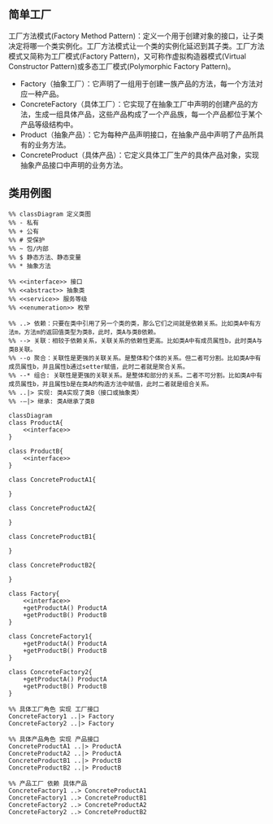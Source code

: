 ## 简单工厂
工厂方法模式(Factory Method Pattern)：定义一个用于创建对象的接口，让子类决定将哪一个类实例化。工厂方法模式让一个类的实例化延迟到其子类。工厂方法模式又简称为工厂模式(Factory Pattern)，又可称作虚拟构造器模式(Virtual Constructor Pattern)或多态工厂模式(Polymorphic Factory Pattern)。

* Factory（抽象工厂）：它声明了一组用于创建一族产品的方法，每一个方法对应一种产品。
* ConcreteFactory（具体工厂）：它实现了在抽象工厂中声明的创建产品的方法，生成一组具体产品，这些产品构成了一个产品族，每一个产品都位于某个产品等级结构中。
* Product（抽象产品）：它为每种产品声明接口，在抽象产品中声明了产品所具有的业务方法。
* ConcreteProduct（具体产品）：它定义具体工厂生产的具体产品对象，实现抽象产品接口中声明的业务方法。

## 类用例图
```mermaid
%% classDiagram 定义类图
%% - 私有
%% + 公有
%% # 受保护
%% ~ 包/内部
%% $ 静态方法、静态变量
%% * 抽象方法

%% <<interface>> 接口
%% <<abstract>> 抽象类
%% <<service>> 服务等级
%% <<enumeration>> 枚举

%% ..> 依赖：只要在类中引用了另一个类的类，那么它们之间就是依赖关系。比如类A中有方法m，方法m的返回值类型为类B，此时，类A与类B依赖。
%% --> 关联：相较于依赖关系，关联关系的依赖性更高。比如类A中有成员属性b，此时类A与类B关联。
%% --o 聚合：关联性是更强的关联关系。是整体和个体的关系。但二者可分割。比如类A中有成员属性b，并且属性b通过setter赋值，此时二者就是聚合关系。
%% --* 组合: 关联性是更强的关联关系。是整体和部分的关系。二者不可分割。比如类A中有成员属性b，并且属性b是在类A的构造方法中赋值，此时二者就是组合关系。
%% ..|> 实现: 类A实现了类B（接口或抽象类）
%% -–|> 继承: 类A继承了类B

classDiagram
class ProductA{
    <<interface>>
}

class ProductB{
    <<interface>>
}

class ConcreteProductA1{
    
}

class ConcreteProductA2{
    
}

class ConcreteProductB1{
    
}

class ConcreteProductB2{
    
}

class Factory{
    <<interface>>
    +getProductA() ProductA
    +getProductB() ProductB
}

class ConcreteFactory1{
    +getProductA() ProductA
    +getProductB() ProductB
}

class ConcreteFactory2{
    +getProductA() ProductA
    +getProductB() ProductB
}

%% 具体工厂角色 实现 工厂接口
ConcreteFactory1 ..|> Factory
ConcreteFactory2 ..|> Factory

%% 具体产品角色 实现 产品接口
ConcreteProductA1 ..|> ProductA
ConcreteProductA2 ..|> ProductA
ConcreteProductB1 ..|> ProductB
ConcreteProductB2 ..|> ProductB

%% 产品工厂 依赖 具体产品
ConcreteFactory1 ..> ConcreteProductA1
ConcreteFactory1 ..> ConcreteProductB1
ConcreteFactory2 ..> ConcreteProductA2
ConcreteFactory2 ..> ConcreteProductB2
```